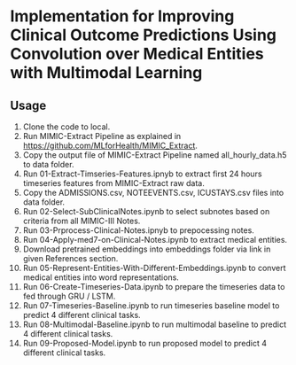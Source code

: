 # Implementation for Improving Clinical Outcome Predictions Using Convolution over Medical Entities with Multimodal Learning
## Usage
1. Clone the code to local.
2. Run MIMIC-Extract Pipeline as explained in https://github.com/MLforHealth/MIMIC_Extract.
3. Copy the output file of MIMIC-Extract Pipeline named all_hourly_data.h5 to data folder.
4. Run 01-Extract-Timseries-Features.ipnyb to extract first 24 hours timeseries features from MIMIC-Extract raw data.
5. Copy the ADMISSIONS.csv, NOTEEVENTS.csv, ICUSTAYS.csv files into data folder.
6. Run 02-Select-SubClinicalNotes.ipynb to select subnotes based on criteria from all MIMIC-III Notes.
7. Run 03-Prprocess-Clinical-Notes.ipnyb to prepocessing notes.
8. Run 04-Apply-med7-on-Clinical-Notes.ipynb to extract medical entities.
9. Download pretrained embeddings into embeddings folder via link in given References section.
10. Run 05-Represent-Entities-With-Different-Embeddings.ipynb to convert medical entities into word representations.
11. Run 06-Create-Timeseries-Data.ipynb to prepare the timeseries data to fed through GRU / LSTM.
12. Run 07-Timeseries-Baseline.ipynb to run timeseries baseline model to predict 4 different clinical tasks.
13. Run 08-Multimodal-Baseline.ipynb to run multimodal baseline to predict 4 different clinical tasks.
14. Run 09-Proposed-Model.ipynb to run proposed model to predict 4 different clinical tasks.

